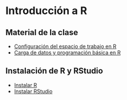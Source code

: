 # Introducción a R

## Material de la clase

- [Configuración del espacio de trabajo en R](https://felipe-calvo.github.io/r-101/p1-setup.html)
- [Carga de datos y programación básica en R](https://felipe-calvo.github.io/r-101/p2-basics-R.html)

## Instalación de R y RStudio

- [Instalar R](https://cran.r-project.org/)
- [Instalar RStudio](https://rstudio.com/products/rstudio/download/)